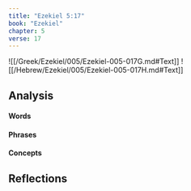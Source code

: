 ```yaml
---
title: "Ezekiel 5:17"
book: "Ezekiel"
chapter: 5
verse: 17
---
```

![[/Greek/Ezekiel/005/Ezekiel-005-017G.md#Text]]
![[/Hebrew/Ezekiel/005/Ezekiel-005-017H.md#Text]]

## Analysis

#### Words

#### Phrases

#### Concepts

## Reflections
